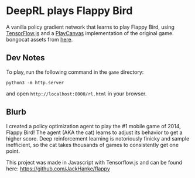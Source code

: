 # DeepRL plays Flappy Bird 

A vanilla policy gradient network that learns to play Flappy Bird, using [TensorFlow.js](https://www.tensorflow.org/js) and a [PlayCanvas](https://playcanvas.com/) implementation of the original game. bongocat assets from [here](https://github.com/kuroni/bongocat-osu/tree/master).

## Dev Notes

To play, run the following command in the `game` directory:

`python3 -m http.server`

and open `http://localhost:8000/rl.html` in your browser.

## Blurb

I created a policy optimization agent to play the #1 mobile game of 2014, Flappy Bird! The agent (AKA the cat) learns to adjust its behavior to get a higher score. Deep reinforcement learning is notoriously finicky and sample inefficient, so the cat takes thousands of games to consistently get one point. 

This project was made in Javascript with Tensorflow.js and can be found here: https://github.com/JackHanke/flappy


